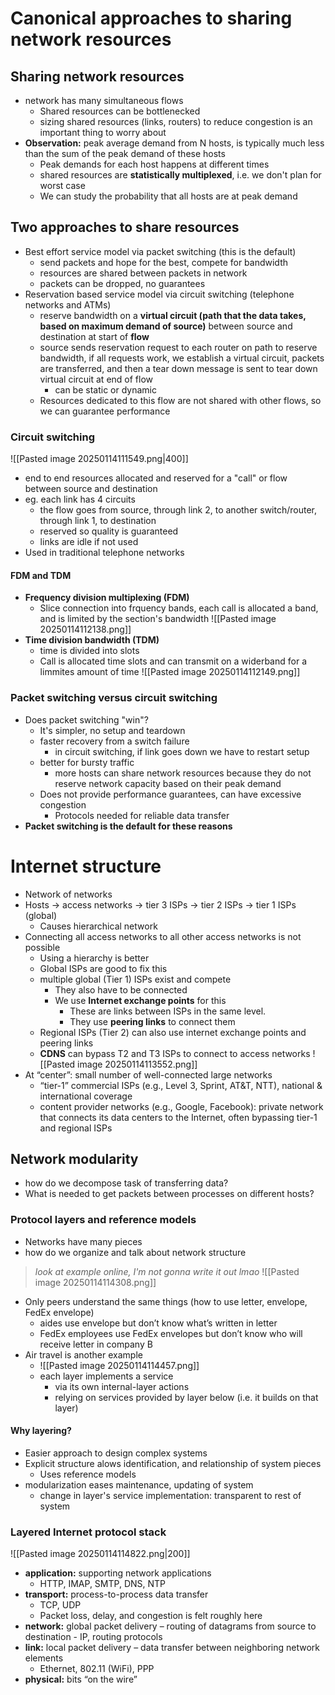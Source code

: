 # Canonical approaches to sharing network resources
## Sharing network resources
- network has many simultaneous flows
	- Shared resources can be bottlenecked
	- sizing shared resources (links, routers) to reduce congestion is an important thing to worry about
- **Observation:** peak average demand from N hosts, is typically much less than the sum of the peak demand of these hosts 
	- Peak demands for each host happens at different times
	- shared resources are **statistically multiplexed**, i.e. we don't plan for worst case
	- We can study the probability that all hosts are at peak demand
## Two approaches to share resources
- Best effort service model via packet switching (this is the default)
	- send packets and hope for the best, compete for bandwidth
	- resources are shared between packets in network
	- packets can be dropped, no guarantees
- Reservation based service model via circuit switching (telephone networks and ATMs)
	- reserve bandwidth on a **virtual circuit (path that the data takes, based on maximum demand of source)** between source and destination at start of **flow**
	- source sends reservation request to each router on path to reserve bandwidth, if all requests work, we establish a virtual circuit, packets are transferred, and then a tear down message is sent to tear down virtual circuit at end of flow
		- can be static or dynamic
	- Resources dedicated to this flow are not shared with other flows, so we can guarantee performance
### Circuit switching
![[Pasted image 20250114111549.png|400]]
- end to end resources allocated and reserved for a "call" or flow between source and destination
- eg. each link has 4 circuits
	- the flow goes from source, through link 2, to another switch/router, through link 1, to destination
	- reserved so quality is guaranteed
	- links are idle if not used
- Used in traditional telephone networks
#### FDM and TDM
- **Frequency division multiplexing (FDM)**
	- Slice connection into frquency bands, each call is allocated a band, and is limited by the section's bandwidth
![[Pasted image 20250114112138.png]]
- **Time division bandwidth (TDM)**
	- time is divided into slots
	- Call is allocated time slots and can transmit on a widerband for a limmites amount of time
![[Pasted image 20250114112149.png]]
### Packet switching versus circuit switching
- Does packet switching "win"?
	- It's simpler, no setup and teardown
	- faster recovery from a switch failure
		- in circuit switching, if link goes down we have to restart setup
	- better for bursty traffic
		- more hosts can share network resources because they do not reserve network capacity based on their peak demand
	- Does not provide performance guarantees, can have excessive congestion
		- Protocols needed for reliable data transfer
- **Packet switching is the default for these reasons**
# Internet structure
- Network of networks
- Hosts -> access networks -> tier 3 ISPs -> tier 2 ISPs -> tier 1 ISPs (global)
	- Causes hierarchical network
- Connecting all access networks to all other access networks is not possible
	- Using a hierarchy is better
	- Global ISPs are good to fix this
	- multiple global (Tier 1) ISPs exist and compete
		- They also have to be connected
		- We use **Internet exchange points** for this
			- These are links between ISPs in the same level.
			- They use **peering links** to connect them
	- Regional ISPs (Tier 2) can also use internet exchange points and peering links
	- **CDNS** can bypass T2 and T3 ISPs to connect to access networks
![[Pasted image 20250114113552.png]]
- At “center”: small number of well-connected large networks  
	- “tier-1” commercial ISPs (e.g., Level 3, Sprint, AT&T, NTT), national & international coverage  
	- content provider networks (e.g., Google, Facebook): private network that connects its data centers to the Internet, often bypassing tier-1 and regional ISPs
## Network modularity
- how do we decompose task of transferring data?
- What is needed to get packets between processes on different hosts?
### Protocol layers and reference models
- Networks have many pieces
- how do we organize and talk about network structure
> *look at example online, I'm not gonna write it out lmao*
![[Pasted image 20250114114308.png]]
- Only peers understand the same things (how to use letter, envelope, FedEx envelope)  
	- aides use envelope but don’t know what’s written in letter  
	- FedEx employees use FedEx envelopes but don’t know who will receive letter in company B
- Air travel is another example
	- ![[Pasted image 20250114114457.png]]
	- each layer implements a service  
		- via its own internal-layer actions  
		- relying on services provided by layer below (i.e. it builds on that layer)
#### Why layering?
- Easier approach to design complex systems
- Explicit structure alows identification, and relationship of system pieces
	- Uses reference models
- modularization eases maintenance, updating of system  
	- change in layer's service implementation: transparent to rest of system
### Layered Internet protocol stack
![[Pasted image 20250114114822.png|200]]
- **application:** supporting network applications  
	- HTTP, IMAP, SMTP, DNS, NTP
- **transport:** process-to-process data transfer  
	- TCP, UDP
	- Packet loss, delay, and congestion is felt roughly here
- **network:** global packet delivery – routing of datagrams from source to destination
		- IP, routing protocols
- **link:** local packet delivery – data transfer between neighboring network elements  
	- Ethernet, 802.11 (WiFi), PPP
- **physical:** bits “on the wire”
